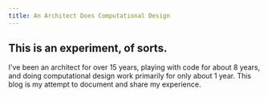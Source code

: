 ```yaml
---
title: An Architect Does Computational Design
---
```


## This is an experiment, of sorts.
I've been an architect for over 15 years, playing with code for about 8 years, and doing computational design work primarily for only about 1 year. This blog is my attempt to document and share my experience.


